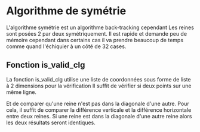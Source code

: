 # Algorithme de symétrie

L'algorithme symétrie est un algorithme back-tracking cependant Les reines sont posées 2 par deux symétriquement.
Il est rapide et demande peu de mémoire cependant dans certains cas il va prendre beaucoup de temps comme quand l'échiquier à un côté de 32 cases.

## Fonction is_valid_clg

La fonction is_valid_clg utilise une liste de coordonnées sous forme de liste à 2 dimensions pour la vérification
Il suffit de vérifier si deux points sur une même ligne.

Et de comparer qu'une reine n'est pas dans la diagonale d'une autre.
Pour cela, il suffit de comparer la différence verticale et la différence horizontale entre deux reines.
Si une reine est dans la diagonale d'une autre reine alors les deux résultats seront identiques.
